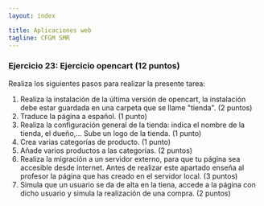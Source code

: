 ```yaml
---
layout: index

title: Aplicaciones web
tagline: CFGM SMR
---
```


### Ejercicio 23: Ejercicio opencart  (12 puntos)

Realiza los siguientes pasos para realizar la presente tarea:

1. Realiza la instalación de la última versión de opencart, la instalación debe estar guardada en una carpeta que se llame "tienda". (2 puntos)
2. Traduce la página a español. (1 punto)
3. Realiza la configuración general de la tienda: indica el nombre de la tienda, el dueño,... Sube un logo de la tienda. (1 punto)
4. Crea varias categorías de producto. (1 punto)
5. Añade varios productos a las categorías. (2 puntos)
6. Realiza la migración a un servidor externo, para que tu página sea accesible desde internet. Antes de realizar este apartado enseña al profesor la página que has creado en el servidor local. (3 puntos)
7. Simula que un usuario se da de alta en la tiena, accede a la página con dicho usuario y simula la realización de una compra. (2 puntos)
